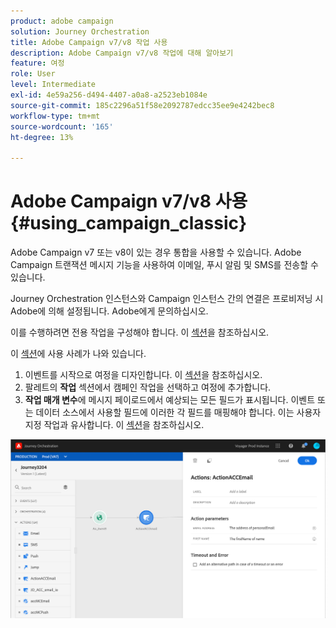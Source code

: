 ```yaml
---
product: adobe campaign
solution: Journey Orchestration
title: Adobe Campaign v7/v8 작업 사용
description: Adobe Campaign v7/v8 작업에 대해 알아보기
feature: 여정
role: User
level: Intermediate
exl-id: 4e59a256-d494-4407-a0a8-a2523eb1084e
source-git-commit: 185c2296a51f58e2092787edcc35ee9e4242bec8
workflow-type: tm+mt
source-wordcount: '165'
ht-degree: 13%

---
```


# Adobe Campaign v7/v8 사용 {#using_campaign_classic}

Adobe Campaign v7 또는 v8이 있는 경우 통합을 사용할 수 있습니다. Adobe Campaign 트랜잭션 메시지 기능을 사용하여 이메일, 푸시 알림 및 SMS를 전송할 수 있습니다.

Journey Orchestration 인스턴스와 Campaign 인스턴스 간의 연결은 프로비저닝 시 Adobe에 의해 설정됩니다. Adobe에게 문의하십시오.

이를 수행하려면 전용 작업을 구성해야 합니다. 이 [섹션](../action/acc-action.md)을 참조하십시오.

이 [섹션](../usecase/campaign-classic-use-case.md)에 사용 사례가 나와 있습니다.

1. 이벤트를 시작으로 여정을 디자인합니다. 이 [섹션](../building-journeys/journey.md)을 참조하십시오.
1. 팔레트의 **작업** 섹션에서 캠페인 작업을 선택하고 여정에 추가합니다.
1. **작업 매개 변수**&#x200B;에 메시지 페이로드에서 예상되는 모든 필드가 표시됩니다. 이벤트 또는 데이터 소스에서 사용할 필드에 이러한 각 필드를 매핑해야 합니다. 이는 사용자 지정 작업과 유사합니다. 이 [섹션](../building-journeys/using-custom-actions.md)을 참조하십시오.

![](../assets/accintegration2.png)
